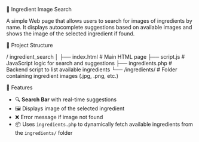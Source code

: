 🥦 Ingredient Image Search

A simple Web page that allows users to search for images of ingredients by name. It displays autocomplete suggestions based on available images and shows the image of the selected ingredient if found.

📁 Project Structure

/ ingredient_search
│
├── index.html # Main HTML page
├── script.js # JavaScript logic for search and suggestions
├── ingredients.php # Backend script to list available ingredients
└── /ingredients/ # Folder containing ingredient images (.jpg, .png, etc.)

 🚀 Features

- 🔍 **Search Bar** with real-time suggestions
- 🖼️ Displays image of the selected ingredient
- ❌ Error message if image not found
- 📦 Uses `ingredients.php` to dynamically fetch available ingredients from the `ingredients/` folder

